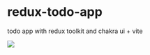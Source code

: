 # redux-todo-app

todo app with redux toolkit and chakra ui + vite

<img src="https://user-images.githubusercontent.com/38187170/204066722-51cb1040-41f3-49e1-8f72-92cb4893d36d.png" />

